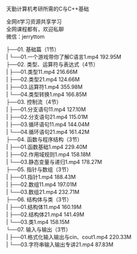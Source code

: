 天勤计算机考研所需的C与C++基础

全网it学习资源共享学习<br>全网课程都有，欢迎私聊<br>微信：jerryttom<br>

├──01. 基础篇（1节）<br> | └──01.一个游戏带你了解C语言1.mp4 192.95M<br> ├──02. 类型、运算符与表达式（4节）<br> | ├──01.类型11.mp4 216.66M<br> | ├──02.类型21.mp4 124.66M<br> | ├──03.运算符1.mp4 355.98M<br> | └──04.类型转换1.mp4 166.85M<br> ├──03. 控制流（4节）<br> | ├──01.分支语句11.mp4 127.10M<br> | ├──02.分支语句21.mp4 115.01M<br> | ├──03.循环语句11.mp4 144.04M<br> | └──04.循环语句21.mp4 161.42M<br> ├──04. 函数与程序结构（3节）<br> | ├──01.函数基础1.mp4 229.40M<br> | ├──02.作用域规则1.mp4 158.18M<br> | └──03.静态变量与递归1.mp4 178.27M<br> ├──05. 指针与数组（3节）<br> | ├──01.指针1.mp4 188.43M<br> | ├──02.数组11.mp4 197.01M<br> | └──03.数组21.mp4 232.71M<br> ├──06. 结构体与类（3节）<br> | ├──01.结构体11.mp4 160.19M<br> | ├──02.结构体21.mp4 141.49M<br> | └──03.类1.mp4 158.15M<br> └──07. 输入与输出（3节）<br> | ├──01.格式化输入输出与cin、cout1.mp4 220.33M<br> | └──03.字符串输入输出专讲21.mp4 87.83M